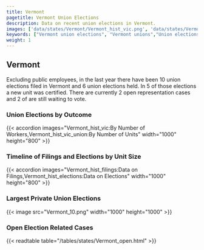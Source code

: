```yaml
---
title: Vermont
pagetitle: Vermont Union Elections
description: Data on recent union elections in Vermont.
images: ['data/states/Vermont/Vermont_hist_vic.png', 'data/states/Vermont/Vermont_hist_size.png', 'data/states/Vermont/Vermont_10.png']
keywords: ["Vermont union elections", "Vermont unions","Union elections"]
weight: 1
---
```

##  Vermont

Excluding public employees, in the last year there have been 10 union elections filed in Vermont and 6 union elections held. In 5 of those elections a new unit was certified. There are currently 2 open representation cases and 2 of are still waiting to vote.

### Union Elections by Outcome
{{< accordion images="Vermont_hist_vic:By Number of Workers,Vermont_hist_vic_union:By Number of Units" width="1000" height="800" >}}

### Timeline of Filings and Elections by Unit Size
{{< accordion images="Vermont_hist_filings:Data on Filings,Vermont_hist_elections:Data on Elections" width="1000" height="800" >}}

### Largest Private Union Elections
{{< image src="Vermont_10.png" width="1000" height="1000"  >}}

### Open Election Related Cases
{{< readtable table="/tables/states/Vermont_open.html" >}}

